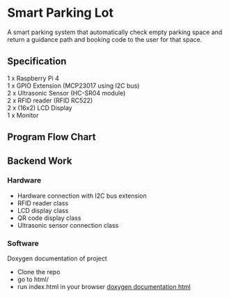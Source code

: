 # Smart Parking Lot

A smart parking system that automatically check empty parking space and return a guidance path and booking code to the user for that space.

## Specification

1 x Raspberry Pi 4\
1 x GPIO Extension (MCP23017 using I2C bus)\
2 x Ultrasonic Sensor (HC-SR04 module)\
2 x RFID reader (RFID RC522)\
2 x (16x2) LCD Display\
1 x Monitor

## Program Flow Chart

## Backend Work

### Hardware
+ Hardware connection with I2C bus extension
+ RFID reader class
+ LCD display class
+ QR code display class
+ Ultrasonic sensor connection class

### Software

Doxygen documentation of project
+ Clone the repo
+ go to html/
+ run index.html in your browser
[doxygen documentation html](html/index.html)
